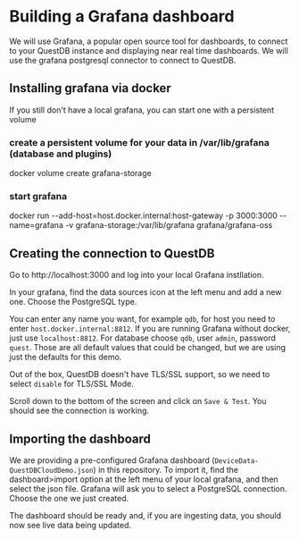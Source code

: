 # Building a Grafana dashboard

We will use Grafana, a popular open source tool for dashboards, to connect to your QuestDB instance and displaying near real time dashboards. We will use the grafana postgresql connector to connect to QuestDB.

## Installing grafana via docker

If you still don't have a local grafana, you can start one with a persistent volume

### create a persistent volume for your data in /var/lib/grafana (database and plugins)
docker volume create grafana-storage

### start grafana
docker run --add-host=host.docker.internal:host-gateway -p 3000:3000 --name=grafana -v grafana-storage:/var/lib/grafana grafana/grafana-oss

## Creating the connection to QuestDB

Go to http://localhost:3000 and log into your local Grafana instllation.

In your grafana, find the data sources icon at the left menu and add a new one. Choose the PostgreSQL type. 

You can enter any name you want, for example `qdb`, for host you need to enter `host.docker.internal:8812`. If you are running Grafana without docker, just use `localhost:8812`. For database choose `qdb`, user `admin`, password `quest`. Those are all default values that could be changed, but we are using just the defaults for this demo.

Out of the box, QuestDB doesn't have TLS/SSL support, so we need to select `disable` for TLS/SSL Mode.

Scroll down to the bottom of the screen and click on `Save & Test`. You should see the connection is working.

## Importing the dashboard

We are providing a pre-configured Grafana dashboard (`DeviceData-QuestDBCloudDemo.json`) in this repository. To import it, find the dashboard>import option at the left menu of your local grafana, and then select the json file. Grafana will ask you to select a PostgreSQL connection. Choose the one we just created.

The dashboard should be ready and, if you are ingesting data, you should now see live data being updated.
